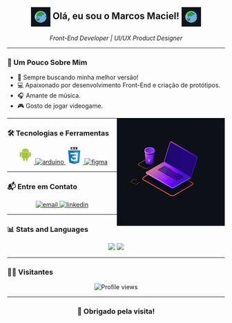 <h2 align="center"> 
  <img align="center" src="./imagem/world.gif" width="45" />
  Olá, eu sou o Marcos Maciel!
  <img align="center" src="./imagem/world.gif" width="45" />
</h2>

<p align="center">
  <em>Front-End Developer | UI/UX Product Designer</em>
</p>

---

### 🚀 Um Pouco Sobre Mim

- 💼 Sempre buscando minha melhor versão!
- 💻 Apaixonado por desenvolvimento Front-End e criação de protótipos.
- 🎧 Amante de música.
- 🎮 Gosto de jogar videogame.

<img align="right" src="./imagem/ani.gif" width="250" />

---

### 🛠️ Tecnologias e Ferramentas

<p align="center">
  <a href="https://developer.android.com" target="_blank" rel="noreferrer">
    <img src="https://raw.githubusercontent.com/devicons/devicon/master/icons/android/android-original-wordmark.svg" alt="android" width="40" height="40" />
  </a>
  <a href="https://www.arduino.cc/" target="_blank" rel="noreferrer">
    <img src="https://cdn.worldvectorlogo.com/logos/arduino-1.svg" alt="arduino" width="40" height="40" />
  </a>
  <a href="https://www.w3schools.com/css/" target="_blank" rel="noreferrer">
    <img src="https://raw.githubusercontent.com/devicons/devicon/master/icons/css3/css3-original-wordmark.svg" alt="css3" width="40" height="40" />
  </a>
  <a href="https://www.figma.com/" target="_blank" rel="noreferrer">
    <img src="https://www.vectorlogo.zone/logos/figma/figma-icon.svg" alt="figma" width="40" height="40" />
  </a>
  <!-- Continue com os outros ícones -->
</p>

---

### 📬 Entre em Contato

<p align="center">
  <a href="mailto:markomaciell@gmail.com" target="blank">
    <img src="https://upload.wikimedia.org/wikipedia/commons/7/7e/Gmail_icon_%282020%29.svg" alt="email" height="30" width="40" />
  </a>
  <a href="https://www.linkedin.com/in/markomaciell/" target="blank">
    <img src="https://raw.githubusercontent.com/rahuldkjain/github-profile-readme-generator/master/src/images/icons/Social/linked-in-alt.svg" alt="linkedin" height="30" width="40" />
  </a>
</p>

---

### 📊 Stats and Languages

<div align="center">
  <img height="150em" src="https://github-readme-stats.vercel.app/api?username=Marcos26-tech&show_icons=true&theme=dracula" />
  <img height="150em" src="https://github-readme-stats.vercel.app/api/top-langs/?username=Marcos26-tech&layout=compact&theme=dracula" />
</div>

---

### 🕵️‍♂️ Visitantes
<p align="center">
  <img src="https://komarev.com/ghpvc/?username=Marcos26-tech&label=Profile%20views&color=0e75b6&style=flat" alt="Profile views" />
</p>

---

<h3 align="center">👋 Obrigado pela visita!</h3>
